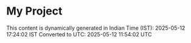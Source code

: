 # My Project

This content is dynamically generated in Indian Time (IST): 2025-05-12 17:24:02 IST
Converted to UTC: 2025-05-12 11:54:02 UTC

